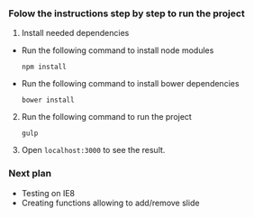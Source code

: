 ### Folow the instructions step by step to run the project

1. Install needed dependencies

  * Run the following command to install node modules

    ```npm install```

  * Run the following command to install bower dependencies

    ```bower install```


2. Run the following command to run the project

    ```gulp ```

3. Open ```localhost:3000``` to see the result.


### Next plan
* Testing on IE8
* Creating functions allowing to add/remove slide
